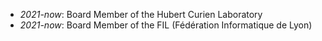 - _2021-now_: Board Member of the Hubert Curien Laboratory
- _2021-now_: Board Member of the FIL (Fédération Informatique de Lyon)
